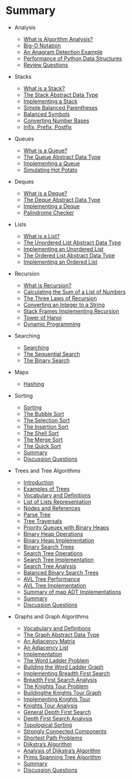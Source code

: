 # Summary

* Analysis
    * [What is Algorithm Analysis?](analysis/what-is-algorithm-analysis.md)
    * [Big-O Notation](analysis/big-o-notation.md)
    * [An Anagram Detection Example](analysis/an-anagram-detection-example.md)
    * [Performance of Python Data Structures](analysis/performance-of-python-data-structures.md)
    * [Review Questions](analysis/review-questions.md)

* Stacks
    * [What is a Stack?](stacks/what-is-a-stack.md)
    * [The Stack Abstract Data Type](stacks/the-stack-abstract-data-type.md)
    * [Implementing a Stack](stacks/implementing-a-stack.md)
    * [Simple Balanced Parentheses](stacks/simple-balanced-parentheses.md)
    * [Balanced Symbols](stacks/balanced-symbols.md)
    * [Converting Number Bases](stacks/converting-number-bases.md)
    * [Infix, Prefix, Postfix](stacks/infix-prefix-and-postfix-expressions.md)

* Queues
    * [What is a Queue?](queues/what-is-a-queue.md)
    * [The Queue Abstract Data Type](queues/the-queue-abstract-data-type.md)
    * [Implementing a Queue](queues/implementing-a-queue.md)
    * [Simulating Hot Potato](queues/simulating-hot-potato.md)

* Deques
    * [What is a Deque?](deques/what-is-a-deque.md)
    * [The Deque Abstract Data Type](deques/the-deque-abstract-data-type.md)
    * [Implementing a Deque](deques/implementing-a-deque.md)
    * [Palindrome Checker](deques/palindrome-checker.md)

* Lists
    * [What is a List?](lists/what-is-a-list.md)
    * [The Unordered List Abstract Data Type](lists/the-unordered-list-abstract-data-type.md)
    * [Implementing an Unordered List](lists/implementing-an-unordered-list.md)
    * [The Ordered List Abstract Data Type](lists/the-ordered-list-abstract-data-type.md)
    * [Implementing an Ordered List](lists/implementing-an-ordered-list.md)

* Recursion
    * [What is Recursion?](recursion/what-is-recursion.md)
    * [Calculating the Sum of a List of Numbers](recursion/calculating-the-sum-of-a-list-of-numbers.md)
    * [The Three Laws of Recursion](recursion/the-three-laws-of-recursion.md)
    * [Converting an Integer to a String](recursion/converting-an-integer-to-a-string.md)
    * [Stack Frames Implementing Recursion](recursion/stack-frames-implementing-recursion.md)
    * [Tower of Hanoi](recursion/tower-of-hanoi.md)
    * [Dynamic Programming](recursion/dynamic-programming.md)

* Searching
    * [Searching](searching/searching.md)
    * [The Sequential Search](searching/the-sequential-search.md)
    * [The Binary Search](searching/the-binary-search.md)

* Maps
    * [Hashing](maps/hashing.md)

* Sorting
    * [Sorting](sorting/sorting.md.todo)
    * [The Bubble Sort](sorting/the-bubble-sort.md.todo)
    * [The Selection Sort](sorting/the-selection-sort.md.todo)
    * [The Insertion Sort](sorting/the-insertion-sort.md.todo)
    * [The Shell Sort](sorting/the-shell-sort.md.todo)
    * [The Merge Sort](sorting/the-merge-sort.md.todo)
    * [The Quick Sort](sorting/the-quick-sort.md.todo)
    * [Summary](sorting/summary.md.todo)
    * [Discussion Questions](sorting/discussion-questions.md.todo)

* Trees and Tree Algorithms
    * [Introduction](trees/introduction.md)
    * [Examples of Trees](trees/examples-of-trees.md)
    * [Vocabulary and Definitions](trees/vocabulary-and-definitions.md)
    * [List of Lists Representation](trees/list-of-lists-representation.md)
    * [Nodes and References](trees/nodes-and-references.md)
    * [Parse Tree](trees/parse-tree.md.todo)
    * [Tree Traversals](trees/tree-traversals.md.todo)
    * [Priority Queues with Binary Heaps](trees/priority-queues-with-binary-heaps.md.todo)
    * [Binary Heap Operations](trees/binary-heap-operations.md.todo)
    * [Binary Heap Implementation](trees/binary-heap-implementation.md.todo)
    * [Binary Search Trees](trees/binary-search-trees.md.todo)
    * [Search Tree Operations](trees/search-tree-operations.md.todo)
    * [Search Tree Implementation](trees/search-tree-implementation.md.todo)
    * [Search Tree Analysis](trees/search-tree-analysis.md.todo)
    * [Balanced Binary Search Trees](trees/balanced-binary-search-trees.md.todo)
    * [AVL Tree Performance](trees/avl-tree-performance.md.todo)
    * [AVL Tree Implementation](trees/avl-tree-implementation.md.todo)
    * [Summary of map ADT Implementations](trees/summary-of-map-adt-implementations.md.todo)
    * [Summary](trees/summary.md.todo)
    * [Discussion Questions](trees/discussion-questions.md.todo)

* Graphs and Graph Algorithms
    * [Vocabulary and Definitions](graphs/vocabulary-and-definitions.md.todo)
    * [The Graph Abstract Data Type](graphs/the-graph-abstract-data-type.md.todo)
    * [An Adjacency Matrix](graphs/an-adjacency-matrix.md.todo)
    * [An Adjacency List](graphs/an-adjacency-list.md.todo)
    * [Implementation](graphs/implementation.md.todo)
    * [The Word Ladder Problem](graphs/the-word-ladder-problem.md.todo)
    * [Building the Word Ladder Graph](graphs/building-the-word-ladder-graph.md.todo)
    * [Implementing Breadth First Search](graphs/implementing-breadth-first-search.md.todo)
    * [Breadth First Search Analysis](graphs/breadth-first-search-analysis.md.todo)
    * [The Knights Tour Problem](graphs/the-knights-tour-problem.md.todo)
    * [Buildingthe Knights Tour Graph](graphs/building-the-knights-tour-graph.md.todo)
    * [Implementing Knights Tour](graphs/implementing-knights-tour.md.todo)
    * [Knights Tour Analysis](graphs/knights-tour-analysis.md.todo)
    * [General Depth First Search](graphs/general-depth-first-search.md.todo)
    * [Depth First Search Analysis](graphs/depth-first-search-analysis.md.todo)
    * [Topological Sorting](graphs/topological-sorting.md.todo)
    * [Strongly Connected Components](graphs/strongly-connected-components.md.todo)
    * [Shortest Path Problems](graphs/shortest-path-problems.md.todo)
    * [Dijkstra’s Algorithm](graphs/dijkstras-algorithm.md.todo)
    * [Analysis of Dijkstra’s Algorithm](graphs/analysis-of-dijkstras-algorithm.md.todo)
    * [Prims Spanning Tree Algorithm](graphs/prims-spanning-tree-algorithm.md.todo)
    * [Summary](graphs/summary.md.todo)
    * [Discussion Questions](graphs/discussion-questions.md.todo)
